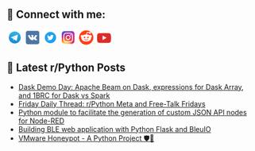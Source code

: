 ## 🔎 Connect with me:
[<img src="https://github.com/bullbesh/bullbesh/blob/main/images/Telegram.png" width="32" height="32" />](https://t.me/bullbesh)
[<img src="https://github.com/bullbesh/bullbesh/blob/main/images/VK.png" width="32" height="32" />](https://vk.com/bullbesh)
[<img src="https://github.com/bullbesh/bullbesh/blob/main/images/Twitter.png" width="32" height="32" />](https://twitter.com/bullbesh1)
[<img src="https://github.com/bullbesh/bullbesh/blob/main/images/Instagram.png" width="32" height="32" />](https://www.instagram.com/bullbesh)
[<img src="https://github.com/bullbesh/bullbesh/blob/main/images/Reddit.png" width="32" height="32" />](https://www.reddit.com/user/bullbesh)
[<img src="https://github.com/bullbesh/bullbesh/blob/main/images/YouTube.png" width="32" height="32" />](https://www.youtube.com/channel/UCtfjRs6uzgq5mfm8S06WTcg)

## 📕 Latest r/Python Posts
<!-- BLOG-POST-LIST:START -->
- [Dask Demo Day: Apache Beam on Dask, expressions for Dask Array, and 1BRC for Dask vs Spark](https://www.reddit.com/r/Python/comments/19a54s2/dask_demo_day_apache_beam_on_dask_expressions_for/)
- [Friday Daily Thread: r/Python Meta and Free-Talk Fridays](https://www.reddit.com/r/Python/comments/19a50xv/friday_daily_thread_rpython_meta_and_freetalk/)
- [Python module to facilitate the generation of custom JSON API nodes for Node-RED](https://www.reddit.com/r/Python/comments/199pw6c/python_module_to_facilitate_the_generation_of/)
- [Building BLE web application with Python Flask and BleuIO](https://www.reddit.com/r/Python/comments/199lk6h/building_ble_web_application_with_python_flask/)
- [VMware Honeypot - A Python Project 🛡️🐍](https://www.reddit.com/r/Python/comments/199cdol/vmware_honeypot_a_python_project/)
<!-- BLOG-POST-LIST:END -->
